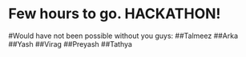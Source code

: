 # Few hours to go. HACKATHON!
#Would have not been possible without you guys:
##Talmeez
##Arka
##Yash
##Virag
##Preyash
##Tathya